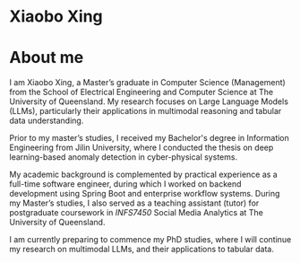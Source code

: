 # Xiaobo Xing

# About me
I am Xiaobo Xing, a Master’s graduate in Computer Science (Management) from the School of Electrical Engineering and Computer Science at The University of Queensland. My research focuses on Large Language Models (LLMs), particularly their applications in multimodal reasoning and tabular data understanding.

Prior to my master’s studies, I received my Bachelor's degree in Information Engineering from Jilin University, where I conducted the thesis on deep learning-based anomaly detection in cyber-physical systems.

My academic background is complemented by practical experience as a full-time software engineer, during which I worked on backend development using Spring Boot and enterprise workflow systems. During my Master’s studies, I also served as a teaching assistant (tutor) for postgraduate coursework in *INFS7450* Social Media Analytics at The University of Queensland.

I am currently preparing to commence my PhD studies, where I will continue my research on multimodal LLMs, and their applications to tabular data.